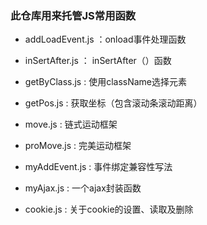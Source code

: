 ### 此仓库用来托管JS常用函数

* addLoadEvent.js ：onload事件处理函数

* inSertAfter.js ： inSertAfter（）函数

* getByClass.js : 使用className选择元素

* getPos.js : 获取坐标（包含滚动条滚动距离）

* move.js : 链式运动框架

* proMove.js : 完美运动框架

* myAddEvent.js : 事件绑定兼容性写法

* myAjax.js : 一个ajax封装函数

* cookie.js : 关于cookie的设置、读取及删除


